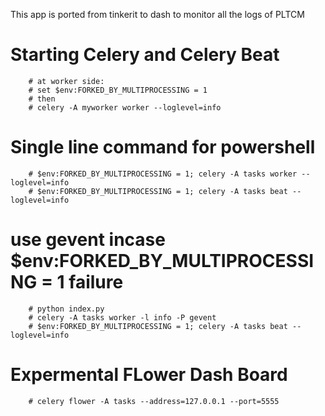 This app is ported from tinkerit to dash to monitor all the logs of PLTCM 
# Starting Celery and Celery Beat
        # at worker side:
        # set $env:FORKED_BY_MULTIPROCESSING = 1
        # then
        # celery -A myworker worker --loglevel=info
# Single line command for powershell 
		# $env:FORKED_BY_MULTIPROCESSING = 1; celery -A tasks worker --loglevel=info
		# $env:FORKED_BY_MULTIPROCESSING = 1; celery -A tasks beat --loglevel=info
# use gevent incase $env:FORKED_BY_MULTIPROCESSING = 1 failure 
        # python index.py
        # celery -A tasks worker -l info -P gevent
        # $env:FORKED_BY_MULTIPROCESSING = 1; celery -A tasks beat --loglevel=info



# Expermental FLower Dash Board
        # celery flower -A tasks --address=127.0.0.1 --port=5555

